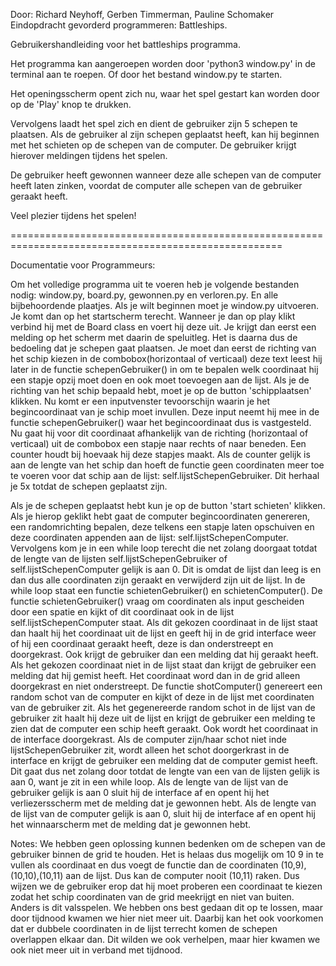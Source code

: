 Door: Richard Neyhoff, Gerben Timmerman, Pauline Schomaker
Eindopdracht gevorderd programmeren: Battleships.

Gebruikershandleiding voor het battleships programma.

Het programma kan aangeroepen worden door 'python3 window.py' in de 
terminal aan te roepen. Of door het bestand window.py te starten.

Het openingsscherm opent zich nu, waar het spel gestart kan worden door op de
'Play' knop te drukken.

Vervolgens laadt het spel zich en dient de gebruiker zijn 5 schepen te plaatsen.
Als de gebruiker al zijn schepen geplaatst heeft, kan hij beginnen met het schieten
op de schepen van de computer. De gebruiker krijgt hierover meldingen tijdens het spelen.

De gebruiker heeft gewonnen wanneer deze alle schepen van de computer heeft laten
zinken, voordat de computer alle schepen van de gebruiker geraakt heeft.

Veel plezier tijdens het spelen!

=====================================================================================================

Documentatie voor Programmeurs:

Om het volledige programma uit te voeren heb je volgende bestanden nodig: window.py, board.py, gewonnen.py en verloren.py. En alle bijbehoordende plaatjes.
Als je wilt beginnen moet je window.py uitvoeren. Je komt dan op het startscherm terecht. Wanneer je dan op play klikt verbind hij met de Board class en voert hij deze uit. Je krijgt dan eerst een melding op het scherm met daarin de speluitleg. 
Het is daarna dus de bedoeling dat je schepen gaat plaatsen. Je moet dan eerst de richting van het schip kiezen in de combobox(horizontaal of verticaal) deze text leest hij later in de functie schepenGebruiker() in om te bepalen welk coordinaat hij een stapje opzij moet doen en ook moet toevoegen aan de lijst. 
Als je de richting van het schip bepaald hebt, moet je op de button 'schipplaatsen' klikken. Nu komt er een inputvenster tevoorschijn waarin je het begincoordinaat van je schip moet invullen. Deze input neemt hij mee in de functie schepenGebruiker() waar het begincoordinaat dus is vastgesteld. Nu gaat hij voor dit coordinaat afhankelijk van de richting (horizontaal of verticaal) uit de combobox een stapje naar rechts of naar beneden. Een counter houdt bij hoevaak hij deze stapjes maakt. Als de counter gelijk is aan de lengte van het schip dan hoeft de functie geen coordinaten meer toe te voeren voor dat schip aan de lijst: self.lijstSchepenGebruiker.
Dit herhaal je 5x totdat de schepen geplaatst zijn. 

Als je de schepen geplaatst hebt kun je op de button 'start schieten' klikken. Als je hierop geklikt hebt gaat de computer begincoordinaten genereren, een randomrichting bepalen, deze telkens een stapje laten opschuiven en  deze coordinaten appenden aan de lijst: self.lijstSchepenComputer.
Vervolgens kom je in een while loop terecht die net zolang doorgaat totdat de lengte van de lijsten self.lijstSchepenGebruiker of self.lijstSchepenComputer gelijk is aan 0. Dit is omdat de lijst dan leeg is en dan dus alle coordinaten zijn geraakt en verwijderd zijn uit de lijst. In de while loop staat een functie  schietenGebruiker() en schietenComputer(). De functie schietenGebruiker() vraag om coordinaten als input gescheiden door een spatie en kijkt of dit coordinaat ook in de lijst self.lijstSchepenComputer staat. Als dit gekozen coordinaat in de lijst staat dan haalt hij het coordinaat uit de lijst en geeft hij in de  grid interface weer of hij een coordinaat geraakt heeft, deze is dan onderstreept en doorgekrast. Ook krijgt de gebruiker dan een melding dat hij geraakt heeft. Als het gekozen coordinaat niet in de lijst staat dan krijgt de gebruiker een melding dat hij gemist heeft. Het coordinaat word dan in de grid alleen doorgekrast en niet onderstreept. 
De functie shotComputer() genereert een random schot van de computer en kijkt of deze in de lijst met coordinaten van de gebruiker zit. Als het gegenereerde random schot in de lijst van de gebruiker zit haalt hij deze uit de lijst en krijgt de gebruiker een melding te zien dat de computer een schip heeft geraakt. Ook wordt het coordinaat in de interface doorgekrast. Als de computer zijn/haar schot niet inde lijstSchepenGebruiker zit, wordt alleen het schot doorgerkrast in de interface en krijgt de gebruiker een melding dat de computer gemist heeft. 
Dit gaat dus net zolang door totdat de lengte van een van de lijsten gelijk is aan 0, want je zit in een while loop. Als de lengte van de  lijst van de gebruiker gelijk is aan 0 sluit hij de interface af en opent hij het verliezersscherm met de melding dat je gewonnen hebt. Als de lengte van de lijst van de computer gelijk is aan 0, sluit hij de interface af en opent hij het winnaarscherm met de melding dat je gewonnen hebt.

Notes:
We hebben geen oplossing kunnen bedenken om de schepen van de gebruiker binnen de grid te houden. Het is helaas dus mogelijk om 10 9 in te vullen als coordinaat en dus voegt de functie dan de coordinaten (10,9),(10,10),(10,11) aan de lijst. Dus kan de computer nooit (10,11) raken. Dus wijzen we de gebruiker erop dat hij moet proberen een coordinaat te kiezen zodat het schip coordinaten van de grid meekrijgt en niet van buiten. Anders is dit valsspelen. We hebben ons best gedaan dit op te lossen, maar door tijdnood kwamen we hier niet meer uit.
Daarbij kan het ook voorkomen dat er dubbele coordinaten in de lijst terrecht komen de schepen overlappen elkaar dan. Dit wilden we ook verhelpen, maar hier kwamen we ook niet meer uit in verband met tijdnood.


